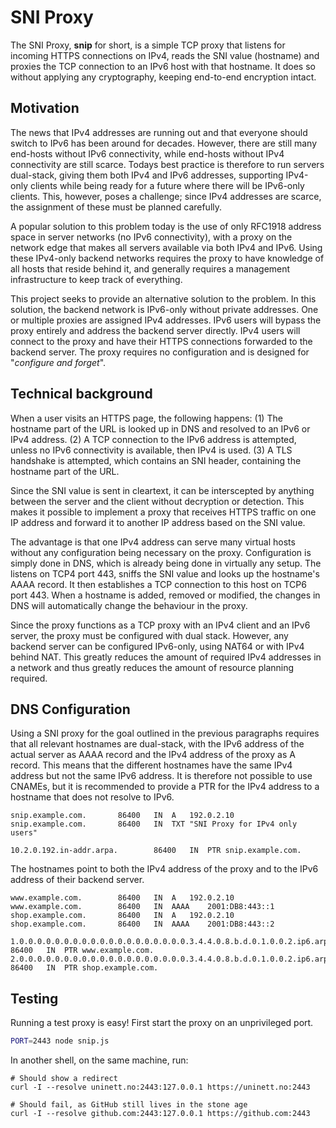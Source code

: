 SNI Proxy
=========

The SNI Proxy, **snip** for short, is a simple TCP proxy that listens for
incoming HTTPS connections on IPv4, reads the SNI value (hostname) and proxies
the TCP connection to an IPv6 host with that hostname.  It does so without
applying any cryptography, keeping end-to-end encryption intact.


Motivation
----------

The news that IPv4 addresses are running out and that everyone should switch to
IPv6 has been around for decades.  However, there are still many end-hosts
without IPv6 connectivity, while end-hosts without IPv4 connectivity are still
scarce.  Todays best practice is therefore to run servers dual-stack, giving
them both IPv4 and IPv6 addresses, supporting IPv4-only clients while being
ready for a future where there will be IPv6-only clients.  This, however, poses
a challenge; since IPv4 addresses are scarce, the assignment of these must be
planned carefully.

A popular solution to this problem today is the use of only RFC1918 address
space in server networks (no IPv6 connectivity), with a proxy on the network
edge that makes all servers available via both IPv4 and IPv6.  Using these
IPv4-only backend networks requires the proxy to have knowledge of all hosts
that reside behind it, and generally requires a management infrastructure to
keep track of everything.

This project seeks to provide an alternative solution to the problem.  In this
solution, the backend network is IPv6-only without private addresses.  One or
multiple proxies are assigned IPv4 addresses.  IPv6 users will bypass the proxy
entirely and address the backend server directly.  IPv4 users will connect to
the proxy and have their HTTPS connections forwarded to the backend server.
The proxy requires no configuration and is designed for
"*configure and forget*".


Technical background
--------------------

When a user visits an HTTPS page, the following happens:  (1) The hostname part
of the URL is looked up in DNS and resolved to an IPv6 or IPv4 address.  (2) A
TCP connection to the IPv6 address is attempted, unless no IPv6 connectivity is
available, then IPv4 is used.  (3) A TLS handshake is attempted, which contains
an SNI header, containing the hostname part of the URL.

Since the SNI value is sent in cleartext, it can be interscepted by anything
between the server and the client without decryption or detection.  This makes
it possible to implement a proxy that receives HTTPS traffic on one IP address
and forward it to another IP address based on the SNI value.

The advantage is that one IPv4 address can serve many virtual hosts without any
configuration being necessary on the proxy.  Configuration is simply done in
DNS, which is already being done in virtually any setup.  The listens on TCP4
port 443, sniffs the SNI value and looks up the hostname's AAAA record.  It then
establishes a TCP connection to this host on TCP6 port 443.  When a hostname is
added, removed or modified, the changes in DNS will automatically change the
behaviour in the proxy.

Since the proxy functions as a TCP proxy with an IPv4 client and an IPv6 server,
the proxy must be configured with dual stack.  However, any backend server can
be configured IPv6-only, using NAT64 or with IPv4 behind NAT.  This greatly
reduces the amount of required IPv4 addresses in a network and thus greatly
reduces the amount of resource planning required.


DNS Configuration
-----------------

Using a SNI proxy for the goal outlined in the previous paragraphs requires that
all relevant hostnames are dual-stack, with the IPv6 address of the actual
server as AAAA record and the IPv4 address of the proxy as A record.  This means
that the different hostnames have the same IPv4 address but not the same IPv6
address.  It is therefore not possible to use CNAMEs, but it is recommended to
provide a PTR for the IPv4 address to a hostname that does not resolve to IPv6.

```
snip.example.com.		86400	IN	A	192.0.2.10
snip.example.com.		86400	IN	TXT	"SNI Proxy for IPv4 only users"
```

```
10.2.0.192.in-addr.arpa.		86400	IN	PTR	snip.example.com.
```

The hostnames point to both the IPv4 address of the proxy and to the IPv6
address of their backend server.

```
www.example.com.		86400	IN	A	192.0.2.10
www.example.com.		86400	IN	AAAA	2001:DB8:443::1
shop.example.com.		86400	IN	A	192.0.2.10
shop.example.com.		86400	IN	AAAA	2001:DB8:443::2
```

```
1.0.0.0.0.0.0.0.0.0.0.0.0.0.0.0.0.0.0.0.3.4.4.0.8.b.d.0.1.0.0.2.ip6.arpa.	86400	IN	PTR	www.example.com.
2.0.0.0.0.0.0.0.0.0.0.0.0.0.0.0.0.0.0.0.3.4.4.0.8.b.d.0.1.0.0.2.ip6.arpa.	86400	IN	PTR	shop.example.com.
```


Testing
-------

Running a test proxy is easy! First start the proxy on an unprivileged port.
```sh
PORT=2443 node snip.js
```

In another shell, on the same machine, run:
```
# Should show a redirect
curl -I --resolve uninett.no:2443:127.0.0.1 https://uninett.no:2443

# Should fail, as GitHub still lives in the stone age
curl -I --resolve github.com:2443:127.0.0.1 https://github.com:2443
```
